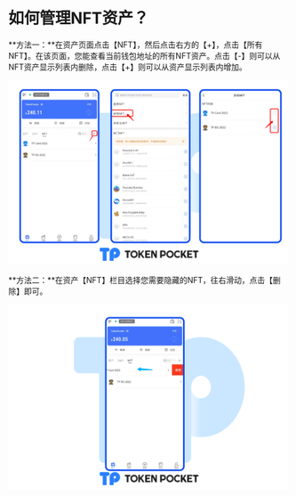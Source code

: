 # 如何管理NFT资产？

**方法一：**在资产页面点击【NFT】，然后点击右方的【+】，点击【所有NFT】。在该页面，您能查看当前钱包地址的所有NFT资产。点击【-】则可以从NFT资产显示列表内删除，点击【+】则可以从资产显示列表内增加。

![](../.gitbook/assets/nft1zh.png)

**方法二：**在资产【NFT】栏目选择您需要隐藏的NFT，往右滑动，点击【删除】即可。

![](../.gitbook/assets/发版2zh.png)
